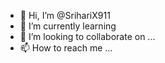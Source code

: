 - 👋 Hi, I’m @SrihariX911
- 🌱 I’m currently learning 
- 💞️ I’m looking to collaborate on ...
- 📫 How to reach me ...

<!---
SrihariX911/SrihariX911 is a ✨ special ✨ repository because its `README.md` (this file) appears on your GitHub profile.
You can click the Preview link to take a look at your changes.
--->
